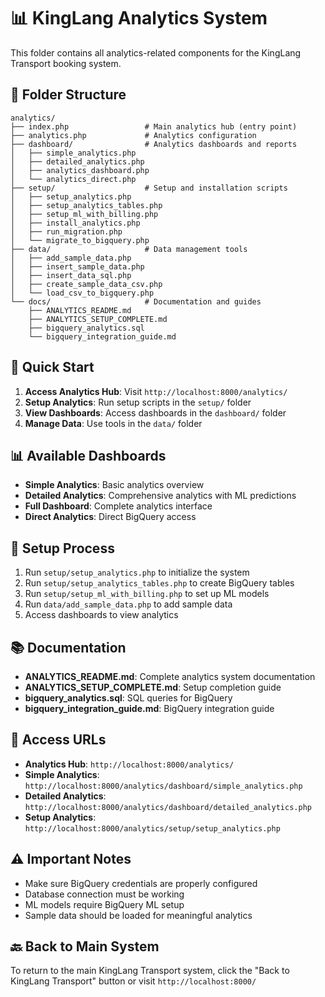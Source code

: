 # 📊 KingLang Analytics System

This folder contains all analytics-related components for the KingLang Transport booking system.

## 📁 Folder Structure

```
analytics/
├── index.php                 # Main analytics hub (entry point)
├── analytics.php             # Analytics configuration
├── dashboard/                # Analytics dashboards and reports
│   ├── simple_analytics.php
│   ├── detailed_analytics.php
│   ├── analytics_dashboard.php
│   └── analytics_direct.php
├── setup/                    # Setup and installation scripts
│   ├── setup_analytics.php
│   ├── setup_analytics_tables.php
│   ├── setup_ml_with_billing.php
│   ├── install_analytics.php
│   ├── run_migration.php
│   └── migrate_to_bigquery.php
├── data/                     # Data management tools
│   ├── add_sample_data.php
│   ├── insert_sample_data.php
│   ├── insert_data_sql.php
│   ├── create_sample_data_csv.php
│   └── load_csv_to_bigquery.php
└── docs/                     # Documentation and guides
    ├── ANALYTICS_README.md
    ├── ANALYTICS_SETUP_COMPLETE.md
    ├── bigquery_analytics.sql
    └── bigquery_integration_guide.md
```

## 🚀 Quick Start

1. **Access Analytics Hub**: Visit `http://localhost:8000/analytics/`
2. **Setup Analytics**: Run setup scripts in the `setup/` folder
3. **View Dashboards**: Access dashboards in the `dashboard/` folder
4. **Manage Data**: Use tools in the `data/` folder

## 📊 Available Dashboards

- **Simple Analytics**: Basic analytics overview
- **Detailed Analytics**: Comprehensive analytics with ML predictions
- **Full Dashboard**: Complete analytics interface
- **Direct Analytics**: Direct BigQuery access

## 🔧 Setup Process

1. Run `setup/setup_analytics.php` to initialize the system
2. Run `setup/setup_analytics_tables.php` to create BigQuery tables
3. Run `setup/setup_ml_with_billing.php` to set up ML models
4. Run `data/add_sample_data.php` to add sample data
5. Access dashboards to view analytics

## 📚 Documentation

- **ANALYTICS_README.md**: Complete analytics system documentation
- **ANALYTICS_SETUP_COMPLETE.md**: Setup completion guide
- **bigquery_analytics.sql**: SQL queries for BigQuery
- **bigquery_integration_guide.md**: BigQuery integration guide

## 🔗 Access URLs

- **Analytics Hub**: `http://localhost:8000/analytics/`
- **Simple Analytics**: `http://localhost:8000/analytics/dashboard/simple_analytics.php`
- **Detailed Analytics**: `http://localhost:8000/analytics/dashboard/detailed_analytics.php`
- **Setup Analytics**: `http://localhost:8000/analytics/setup/setup_analytics.php`

## ⚠️ Important Notes

- Make sure BigQuery credentials are properly configured
- Database connection must be working
- ML models require BigQuery ML setup
- Sample data should be loaded for meaningful analytics

## 🔙 Back to Main System

To return to the main KingLang Transport system, click the "Back to KingLang Transport" button or visit `http://localhost:8000/`
